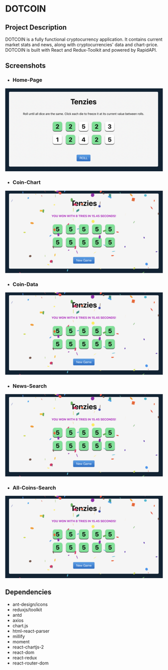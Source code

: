 # DOTCOIN

## Project Description

DOTCOIN is a fully functional cryptocurrency application. It contains current market stats and news, along with cryptocurrencies' data and chart-price.
DOTCOIN is built with React and Redux-Toolkit and powered by RapidAPI.



## Screenshots


- ### Home-Page

![Home-Page](https://github.com/hyperamir/Tenzies/blob/main/docs/sh01.png?raw=true)



- ### Coin-Chart

![Coin-Chart](https://github.com/hyperamir/Tenzies/blob/main/docs/sh02.png?raw=true)



- ### Coin-Data

![Coin-Data](https://github.com/hyperamir/Tenzies/blob/main/docs/sh02.png?raw=true)



- ### News-Search

![News-Search](https://github.com/hyperamir/Tenzies/blob/main/docs/sh02.png?raw=true)



- ### All-Coins-Search

![All-Coins-Search](https://github.com/hyperamir/Tenzies/blob/main/docs/sh02.png?raw=true)




## Dependencies

- ant-design/icons
- reduxjs/toolkit
- antd
- axios
- chart.js
- html-react-parser
- millify
- moment
- react-chartjs-2
- react-dom
- react-redux
- react-router-dom
